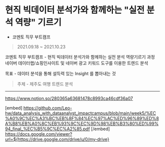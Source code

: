 # 현직 빅데이터 분석가와 함께하는 "실전 분석 역량" 기르기 

- 코멘토 직무 부트캠프
> 2021.09.18 ~ 2021.10.23

코멘토 직무 부트캠프 - 현직 빅데이터 분석가와 함께하는 실전 분석 역량기르기 과정
네이버 데이터랩/쇼핑인사이트 및 네이버 광고 키워드 도구를 이용한 트렌드 분석

목표 - 데이터 분석을 통해 설득력 있는 Insight 를 뽑아내는 것
> 주제 - 제주도 여행 트렌드 분석

---
<https://www.notion.so/280365a63681478c8993ca46cdf36a07>

[embed]
https://github.com/Leo-hw/data_analysis_with_dataanalyst_impactcampus/blob/main/week5/%EC%A0%9C%EC%A3%BC%EB%8F%84%EC%97%AC%ED%96%89%ED%8A%B8%EB%A0%8C%EB%93%9C%EC%9D%98%EB%B3%80%ED%99%94_final_%EC%B5%9C%EC%A2%85.pdf 
[/embed]
https://docs.google.com/viewer?url=${https://drive.google.com/drive/u/0/my-drive}
